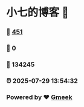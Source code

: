 # 小七的博客 :link:  
### :page_facing_up: [451](/tag.html) 
### :speech_balloon: 0 
### :hibiscus: 134245 
### :alarm_clock: 2025-07-29 13:54:32 
### Powered by :heart: [Gmeek](https://github.com/Meekdai/Gmeek)
